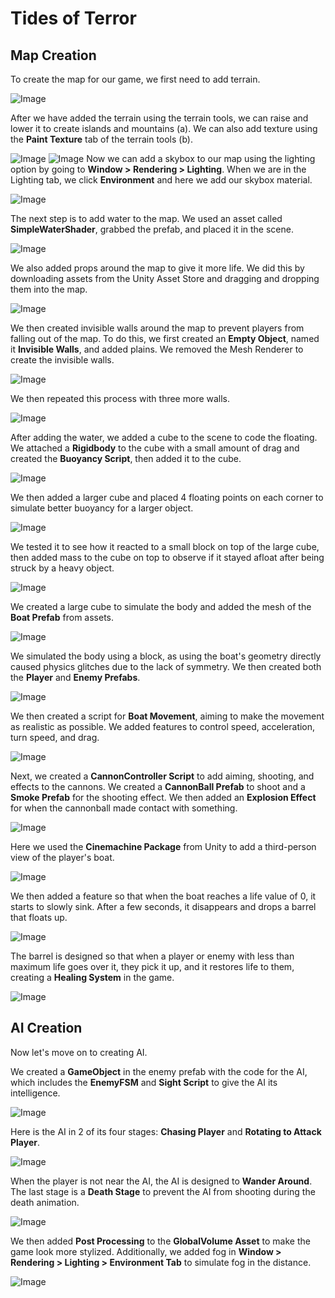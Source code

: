# Tides of Terror

## Map Creation

To create the map for our game, we first need to add terrain.

![Image](Image/1.png)

After we have added the terrain using the terrain tools, we can raise and lower it to create islands and mountains (a). We can also add texture using the **Paint Texture** tab of the terrain tools (b).

![Image](Image/2.png)
![Image](Image/3.png)
Now we can add a skybox to our map using the lighting option by going to **Window > Rendering > Lighting**. When we are in the Lighting tab, we click **Environment** and here we add our skybox material.

![Image](Image/4.png)

The next step is to add water to the map. We used an asset called **SimpleWaterShader**, grabbed the prefab, and placed it in the scene.

![Image](Image/5.png)

We also added props around the map to give it more life. We did this by downloading assets from the Unity Asset Store and dragging and dropping them into the map.

![Image](Image/6.png)

We then created invisible walls around the map to prevent players from falling out of the map. To do this, we first created an **Empty Object**, named it **Invisible Walls**, and added plains. We removed the Mesh Renderer to create the invisible walls.

![Image](Image/7.png)

We then repeated this process with three more walls.

![Image](Image/8.png)

After adding the water, we added a cube to the scene to code the floating. We attached a **Rigidbody** to the cube with a small amount of drag and created the **Buoyancy Script**, then added it to the cube.

![Image](Image/9.png)

We then added a larger cube and placed 4 floating points on each corner to simulate better buoyancy for a larger object.

![Image](Image/10.png)

We tested it to see how it reacted to a small block on top of the large cube, then added mass to the cube on top to observe if it stayed afloat after being struck by a heavy object.

![Image](Image/11.png)

We created a large cube to simulate the body and added the mesh of the **Boat Prefab** from assets.

![Image](Image/12.png)

We simulated the body using a block, as using the boat's geometry directly caused physics glitches due to the lack of symmetry. We then created both the **Player** and **Enemy Prefabs**.

![Image](Image/13.png)

We then created a script for **Boat Movement**, aiming to make the movement as realistic as possible. We added features to control speed, acceleration, turn speed, and drag.

![Image](Image/14.png)

Next, we created a **CannonController Script** to add aiming, shooting, and effects to the cannons. We created a **CannonBall Prefab** to shoot and a **Smoke Prefab** for the shooting effect. We then added an **Explosion Effect** for when the cannonball made contact with something.

![Image](Image/15.png)

Here we used the **Cinemachine Package** from Unity to add a third-person view of the player's boat.

![Image](Image/16.png)

We then added a feature so that when the boat reaches a life value of 0, it starts to slowly sink. After a few seconds, it disappears and drops a barrel that floats up.

![Image](Image/17.png)

The barrel is designed so that when a player or enemy with less than maximum life goes over it, they pick it up, and it restores life to them, creating a **Healing System** in the game.

![Image](Image/18.png)

## AI Creation

Now let's move on to creating AI.

We created a **GameObject** in the enemy prefab with the code for the AI, which includes the **EnemyFSM** and **Sight Script** to give the AI its intelligence.

![Image](Image/19.png)

Here is the AI in 2 of its four stages: **Chasing Player** and **Rotating to Attack Player**.

![Image](Image/20.png)

When the player is not near the AI, the AI is designed to **Wander Around**. The last stage is a **Death Stage** to prevent the AI from shooting during the death animation.

![Image](Image/21.png)

We then added **Post Processing** to the **GlobalVolume Asset** to make the game look more stylized. Additionally, we added fog in **Window > Rendering > Lighting > Environment Tab** to simulate fog in the distance.

![Image](Image/21.png)
